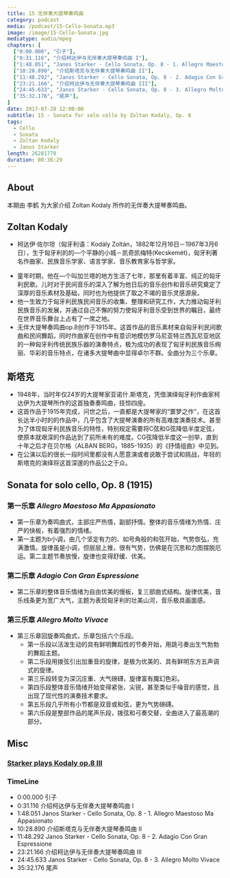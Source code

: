 ```yaml
---
title: 15 无伴奏大提琴奏鸣曲
category: podcast
media: /podcast/15-Cello-Sonata.mp3
image: /image/15-Cello-Sonata.jpg
mediatype: audio/mpeg
chapters: [
  ["0:00.000", "引子"],
  ["0:31.116", "介绍柯达伊与无伴奏大提琴奏鸣曲 I"],
  ["1:48.051", "Janos Starker - Cello Sonata, Op. 8 - 1. Allegro Maestoso Ma Appasionato"],
  ["10:28.890", "介绍斯塔克与无伴奏大提琴奏鸣曲 II"],
  ["11:48.292", "Janos Starker - Cello Sonata, Op. 8 - 2. Adagio Con Gran Espressione"],
  ["23:21.166", "介绍柯达伊与无伴奏大提琴奏鸣曲 III"],
  ["24:45.633", "Janos Starker - Cello Sonata, Op. 8 - 3. Allegro Molto Vivace"],
  ["35:32.176", "尾声"],
]
date: 2017-07-28 12:00:00
subtitle: 15 - Sonata for solo cello by Zoltan Kodaly, Op. 8
tags:
  - Cello
  - Sonata
  - Zoltan Kodaly
  - Janos Starker
length: 26281778
duration: 00:36:29
---
```

## About
本期由 李鹤 为大家介绍 Zoltan Kodaly 所作的无伴奏大提琴奏鸣曲。

## Zoltan Kodaly
- 柯达伊·佐尔坦（匈牙利语：Kodály Zoltán，1882年12月16日－1967年3月6日），生于匈牙利的的—个平静的小城－凯奇凯梅特(Kecskemét)，匈牙利著名作曲家、民族音乐学家、语言学家、音乐教育家与哲学家。

<!--more-->

- 童年时期，他在—个叫加兰塔的地方生活了七年，那里有着丰富、纯正的匈牙利民歌。儿时对于民间音乐的深入了解为他日后的音乐创作和音乐研究奠定了深厚的音乐素材及基础，同时也为他提供了取之不竭的音乐灵感源泉。
- 他一生致力于匈牙利民族民间音乐的收集、整理和研究工作，大力推动匈牙利民族音乐的发展，并通过自己不懈的努力使匈牙利音乐受到世界的瞩目，最终在世界音乐舞台上占有了一席之地。
- 无伴大提琴奏鸣曲op.8创作于1915年。这首作品的音乐素材来自匈牙利民间歌曲和民间舞蹈，同时作曲家在创作中有意识地模仿罗马尼亚特兰西瓦尼亚地区的一种匈牙利传统民族乐器的演奏特点，极为成功的表现了匈牙利民族音乐绚丽、华彩的音乐特点，在诸多大提琴曲中显得卓尔不群。全曲分为三个乐章。

## 斯塔克
- 1948年，当时年仅24岁的大提琴家亚诺什.斯塔克，凭借演绎匈牙利作曲家柯达伊为大提琴所作的这首独奏奏鸣曲，技惊四座。
- 这首作品于1915年完成，问世之后，一直都是大提琴家的“噩梦之作”，在这首长达半小时的的作品中，几乎包含了大提琴演奏的所有高难度演奏技术。甚至为了体现匈牙利民族音乐的特性，特别规定需要将C弦和G弦降低半度定弦，使原本就艰深的作品达到了前所未有的难度。CG弦降低半度这一创举，直到十年之后才在贝尔格（ALBAN BERG，1885-1935）的《抒情组曲》中见到。
- 在公演以后的很长一段时间里都没有人愿意演或者说敢于尝试和挑战，年轻的斯塔克的演绎将这首深邃的作品公之于众。

## Sonata for solo cello, Op. 8 (1915)
### 第一乐章 _Allegro Maestoso Ma Appasionato_
- 第一乐章为奏鸣曲式，主部庄严热情，副部抒情。整体的音乐情绪为热情、庄严的快板，有着强烈的情绪。
- 第一主题为b小调，由几个坚定有力的、如号角般的和弦开始，气势恢弘，充满激情。旋律虽是小调，但层层上推，很有气势，仿佛是在沉思和力图摆脱厄运。第二主题节奏放慢，旋律也变得舒缓、优美。

### 第二乐章 _Adagio Con Gran Espressione_
- 第二乐章的整体音乐情绪为自由优美的慢板，复三部曲式结构。旋律优美，音乐线条更为宽广大气，主题为表现匈牙利的壮美山河，音乐极具画面感。

### 第三乐章 _Allegro Molto Vivace_
- 第三乐章回旋奏鸣曲式，乐章包括六个乐段。
  + 第一乐段以活泼生动的具有鲜明舞蹈性的节奏开始，用跳弓奏出生气勃勃的舞蹈主题。
  + 第二乐段用拨弦引出加重音的旋律，是极为优美的、具有鲜明东方五声调式的旋律。
  + 第三乐段转变为深沉庄重、大气磅礴，旋律富有魔幻色彩。
  + 第四乐段整体音乐情绪开始变得紧张、尖锐，甚至类似于噪音的感觉，且出现了现代性的演奏技术要求。
  + 第五乐段几乎所有小节都是双音或和弦，更为气势磅礴。
  + 第六乐段是整部作品的尾声乐段，拨弦和弓奏交替，全曲进入了最高潮的部分。　　

## Misc
### [Starker plays Kodaly op.8 III](https://v.qq.com/x/page/g0529zkyasy.html)
### TimeLine
- 0:00.000 引子
- 0:31.116 介绍柯达伊与无伴奏大提琴奏鸣曲 I
- 1:48.051 Janos Starker - Cello Sonata, Op. 8 - 1. Allegro Maestoso Ma Appasionato
- 10:28.890 介绍斯塔克与无伴奏大提琴奏鸣曲 II
- 11:48.292 Janos Starker - Cello Sonata, Op. 8 - 2. Adagio Con Gran Espressione
- 23:21.166 介绍柯达伊与无伴奏大提琴奏鸣曲 III
- 24:45.633 Janos Starker - Cello Sonata, Op. 8 - 3. Allegro Molto Vivace
- 35:32.176 尾声
